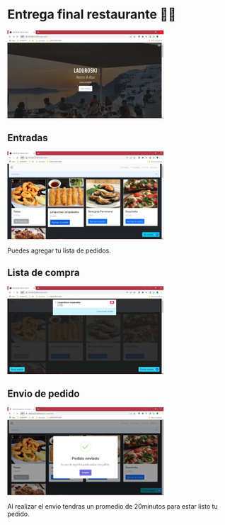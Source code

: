 # <h1 style="justify-content: center"> Entrega final restaurante 🍹🥗 </h1>


<img src="./images/foto1.png" style = "width: 70%; height: 70;"> 


<h2>Entradas</h2>

<img src="./images/foto2.png" style = "width: 70%; height: 70;"> 

<p>Puedes agregar tu lista de pedidos.</p>

<h2>Lista de compra</h2>

<img src="./images/foto3.png" style = "width: 70%; height: 70;"> 

<h2>Envio de pedido</h2>
<img src="./images/foto4.png" style = "width: 70%; height: 70;"> 

<p>Al realizar el envio tendras un promedio de 20minutos para estar listo tu pedido. </p>